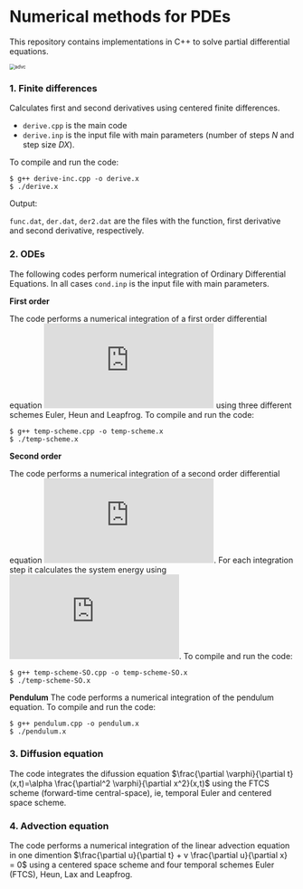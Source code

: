 # Numerical methods for PDEs

This repository contains implementations in C++ to solve partial differential equations.

<img src="advc.gif" alt="advc" align="center" style="zoom:60%;" />

### 1. Finite differences

Calculates first and second derivatives using centered finite differences.

* `derive.cpp` is the main code
* `derive.inp` is the input file with main parameters (number of steps $N$ and step size $DX$).

To compile and run the code:

```
$ g++ derive-inc.cpp -o derive.x
$ ./derive.x
```
Output:

`func.dat`, `der.dat`, `der2.dat` are the files with the function, first derivative and second derivative, respectively.

### 2. ODEs

The following codes perform numerical integration of Ordinary Differential Equations. In all cases `cond.inp` is the input file with main parameters.

**First order**

The code performs a numerical integration of a first order differential equation ![\frac{dq}{dt}=-k](https://latex.codecogs.com/svg.latex?%5Cfrac%7Bdq%7D%7Bdt%7D%3D-k) using three different schemes Euler, Heun and Leapfrog.
To compile and run the code:

```
$ g++ temp-scheme.cpp -o temp-scheme.x
$ ./temp-scheme.x
```

**Second order**

The code performs a numerical integration of a second order differential equation ![\frac{d^2q}{dt^2}=-\omega_0^2q](https://latex.codecogs.com/svg.latex?%5Cfrac%7Bd%5E2q%7D%7Bdt%5E2%7D%3D-%5Comega_0%5E2q). For each integration step it calculates the system energy using ![E=\frac{1}{2}m\dot{q}^2+\frac{1}{2}m\omega_0^2q^2](https://latex.codecogs.com/svg.latex?E%3D%5Cfrac%7B1%7D%7B2%7Dm%5Cdot%7Bq%7D%5E2&plus;%5Cfrac%7B1%7D%7B2%7Dm%5Comega_0%5E2q%5E2).
To compile and run the code:

```
$ g++ temp-scheme-SO.cpp -o temp-scheme-SO.x
$ ./temp-scheme-SO.x
```
**Pendulum**
The code performs a numerical integration of the pendulum equation.
To compile and run the code:

```
$ g++ pendulum.cpp -o pendulum.x
$ ./pendulum.x
```


### 3. Diffusion equation

The code integrates the difussion equation $\frac{\partial \varphi}{\partial t}(x,t)=\alpha \frac{\partial^2 \varphi}{\partial x^2}(x,t)$ using the FTCS scheme (forward-time central-space), ie, temporal Euler and centered space scheme. 



### 4. Advection equation 

The code performs a numerical integration of the linear advection equation in one dimention $\frac{\partial u}{\partial t} + v \frac{\partial u}{\partial x} = 0$ using a centered space scheme and four temporal schemes Euler (FTCS), Heun, Lax and Leapfrog.

